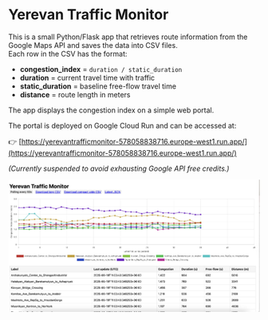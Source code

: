 # Yerevan Traffic Monitor

This is a small Python/Flask app that retrieves route information from the Google Maps API and saves the data into CSV files.  
Each row in the CSV has the format:

- **congestion_index** = `duration / static_duration`  
- **duration** = current travel time with traffic  
- **static_duration** = baseline free-flow travel time  
- **distance** = route length in meters  

The app displays the congestion index on a simple web portal.

The portal is deployed on Google Cloud Run and can be accessed at:

👉 [https://yerevantrafficmonitor-578058838716.europe-west1.run.app/](https://yerevantrafficmonitor-578058838716.europe-west1.run.app/)

*(Currently suspended to avoid exhausting Google API free credits.)*

![Alt text](YerevanTrafficDataPortal.png)
